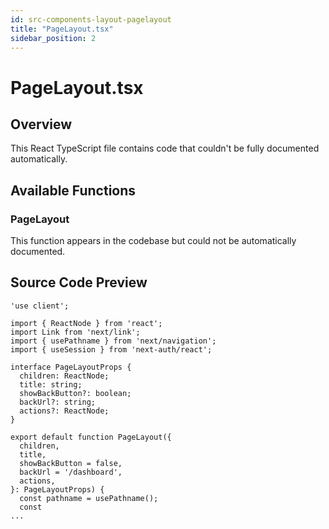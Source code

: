 ```yaml
---
id: src-components-layout-pagelayout
title: "PageLayout.tsx"
sidebar_position: 2
---
```


# PageLayout.tsx

## Overview

This React TypeScript file contains code that couldn't be fully documented automatically.

## Available Functions

### PageLayout

This function appears in the codebase but could not be automatically documented.



## Source Code Preview

```react typescript
'use client';

import { ReactNode } from 'react';
import Link from 'next/link';
import { usePathname } from 'next/navigation';
import { useSession } from 'next-auth/react';

interface PageLayoutProps {
  children: ReactNode;
  title: string;
  showBackButton?: boolean;
  backUrl?: string;
  actions?: ReactNode;
}

export default function PageLayout({
  children,
  title,
  showBackButton = false,
  backUrl = '/dashboard',
  actions,
}: PageLayoutProps) {
  const pathname = usePathname();
  const
...
```